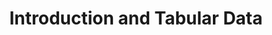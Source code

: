 ---
title: "Introduction and Tabular Data"
index: 1
materials:
- topic: "Motivation"
  files:
  - type: "colab"
    url: lectures/module2/2-1_tabular/1a - Motivation.ipynb
- topic: "Numpy"
  files:
  - type: "colab"
    url: lectures/module2/2-1_tabular/1b - Numpy.ipynb
- topic: "Pandas"
  files:
  - type: "colab"
    url: lectures/module2/2-1_tabular/1c - Pandas.ipynb
assignment:
  files:
  - type: "colab"
    url: lectures/module2/2-1_tabular/HW1.ipynb
---